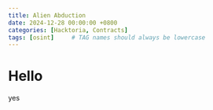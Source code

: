```yaml
---
title: Alien Abduction
date: 2024-12-28 00:00:00 +0800
categories: [Hacktoria, Contracts]
tags: [osint]     # TAG names should always be lowercase
---
```


# Hello

yes